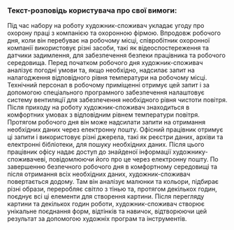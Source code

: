### Текст-розповідь користувача про свої вимоги:
Під час набору на роботу художник-споживач укладає угоду про охорону праці з компанією та охоронною фірмою. Впродовж робочого дня, коли він перебуває на робочому місці, співробітник охоронної компанії використовує різні засоби, такі як відеоспостереження та датчики задимлення, для забезпечення безпеки працівника та робочого середовища.
Перед початком робочого дня художник-споживач аналізує погодні умови та, якщо необхідно, надсилає запит на налагодження відповідного рівня температури на робочому місці. Технічний персонал в робочому приміщенні отримує цей запит і за допомогою спеціального програмного забезпечення налаштовує систему вентиляції для забезпечення необхідного рівня чистоти повітря.
Після приходу на роботу художник-споживач знаходиться в комфортних умовах з відповідним рівнем температури повітря. Протягом робочого дня він може надсилати запити на отримання необхідних даних через електронну пошту. Офісний працівник отримує ці запити і використовує різні джерела, такі як реєстри даних, архіви та електронні бібліотеки, для пошуку необхідних даних.
Після цього працівник офісу надає доступ до знайденої інформації художнику-споживачеві, повідомлюючи його про це через електронну пошту. По завершенню безпечного робочого дня в комфортному середовищі та після отримання всіх необхідних даних, художник-споживач повертається додому.
Там він аналізує малюнки та кольори, підбирає різні образи, переробляє світло з тінью та, протягом декількох годин, поєднує всі ці елементи для створення картини. Після перегляду картини та декількох годин роботи, художник-споживач створює унікальне поєднання форм, відтінків та навичок, відтворюючи цей результат за допомогою художніх програм та інструментів.
